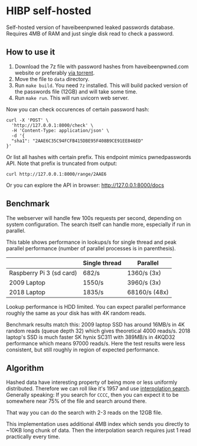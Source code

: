 # HIBP self-hosted

Self-hosted version of haveibeenpwned leaked passwords database. Requires 4MB of RAM and just single disk read to check a password.

## How to use it

1. Download the 7z file with password hashes from haveibeenpwned.com website or preferably [via torrent](https://downloads.pwnedpasswords.com/passwords/pwned-passwords-sha1-ordered-by-hash-v7.7z.torrent).
1. Move the file to `data` directory.
1. Run `make build`. You need `7z` installed. This will build packed version of the passwords file (12GB) and will take some time.
1. Run `make run`. This will run uvicorn web server.

Now you can check occurences of certain password hash:

    curl -X 'POST' \
      'http://127.0.0.1:8000/check' \
      -H 'Content-Type: application/json' \
      -d '{
      "sha1": "2AAE6C35C94FCFB415DBE95F408B9CE91EE846ED"
    }'

Or list all hashes with certain prefix. This endpoint mimics pwnedpasswords API. Note that prefix is truncated from output:

    curl http://127.0.0.1:8000/range/2AAE6

Or you can explore the API in browser: http://127.0.0.1:8000/docs

## Benchmark

The webserver will handle few 100s requests per second, depending on system configuration. The search itself can handle more, especially if run in parallel.

This table shows performance in lookups/s for single thread and peak parallel performance (number of parallel processes is in parenthesis).

|   | Single thread | Parallel |
| --- | --- | --- |
| Raspberry Pi 3 (sd card) | 682/s | 1360/s (3x) |
| 2009 Laptop | 1550/s | 3960/s (3x) |
| 2018 Laptop | 1835/s | 68160/s (48x) |

Lookup performance is HDD limited. You can expect parallel performance roughly the same as your disk has with 4K random reads.

Benchmark results match this: 2009 laptop SSD has around 16MB/s in 4K random reads (queue depth 32) which gives theoretical 4000 reads/s. 2018 laptop's SSD is much faster SK hynix SC311 with 389MB/s in 4KQD32 performance which means 97000 reads/s. Here the test results were less consistent, but still roughly in region of expected performance.

## Algorithm

Hashed data have interesting property of being more or less uniformly distributed. Therefore we can roll like it's 1957 and use [interpolation search](https://en.wikipedia.org/wiki/Interpolation_search). Generally speaking: If you search for `CCCC`, then you can expect it to be somewhere near 75% of the file and search around there.

That way you can do the search with 2-3 reads on the 12GB file.

This implementation uses additional 4MB index which sends you directly to ~10KB long chunk of data. Then the interpolation search requires just 1 read practically every time.
